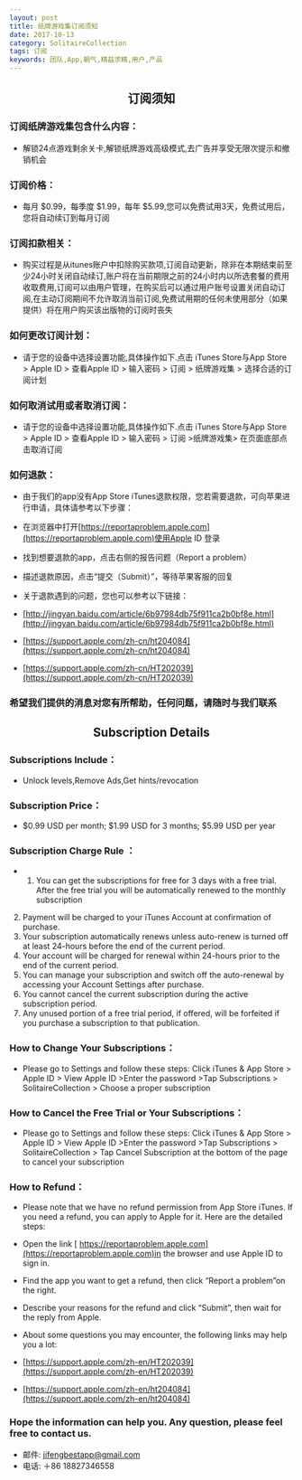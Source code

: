 ```yaml
---
layout: post
title: 纸牌游戏集订阅须知
date: 2017-10-13
category: SolitaireCollection
tags: 订阅
keywords: 团队,App,朝气,精益求精,用户,产品
---
```


## <center>订阅须知</center>

### 订阅纸牌游戏集包含什么内容：

* 解锁24点游戏剩余关卡,解锁纸牌游戏高级模式,去广告并享受无限次提示和撤销机会

### 订阅价格：

* 每月 $0.99，每季度 $1.99，每年 $5.99,您可以免费试用3天，免费试用后，您将自动续订到每月订阅

### 订阅扣款相关：

* 购买过程是从itunes账户中扣除购买款项,订阅自动更新，除非在本期结束前至少24小时关闭自动续订,账户将在​​当前期限之前的24小时内以所选套餐的费用收取费用,订阅可以由用户管理，在购买后可以通过用户账号设置关闭自动订阅,在主动订阅期间不允许取消当前订阅,免费试用期的任何未使用部分（如果提供）将在用户购买该出版物的订阅时丧失

### 如何更改订阅计划：

* 请于您的设备中选择设置功能,具体操作如下.点击 iTunes Store与App Store > Apple ID > 查看Apple ID > 输入密码 > 订阅 > 纸牌游戏集 > 选择合适的订阅计划

### 如何取消试用或者取消订阅：

* 请于您的设备中选择设置功能,具体操作如下.点击 iTunes Store与App Store > Apple ID > 查看Apple ID > 输入密码 > 订阅 >纸牌游戏集> 在页面底部点击取消订阅

### 如何退款：

* 由于我们的app没有App Store iTunes退款权限，您若需要退款，可向苹果进行申请，具体请参考以下步骤：
* 在浏览器中打开[https://reportaproblem.apple.com](https://reportaproblem.apple.com)使用Apple ID 登录
* 找到想要退款的app，点击右侧的报告问题（Report a problem）
* 描述退款原因，点击“提交（Submit）”，等待苹果客服的回复

* 关于退款遇到的问题，您也可以参考以下链接：

* [http://jingyan.baidu.com/article/6b97984db75f911ca2b0bf8e.html](http://jingyan.baidu.com/article/6b97984db75f911ca2b0bf8e.html)
* [https://support.apple.com/zh-cn/ht204084](https://support.apple.com/zh-cn/ht204084)
* [https://support.apple.com/zh-cn/HT202039](https://support.apple.com/zh-cn/HT202039)


### 希望我们提供的消息对您有所帮助，任何问题，请随时与我们联系


## <center>Subscription Details</center>

### Subscriptions Include：

* Unlock levels,Remove Ads,Get hints/revocation

### Subscription Price：

* $0.99 USD per month; $1.99 USD for 3 months; $5.99 USD per year

### Subscription Charge Rule ：

* 1) You can get the subscriptions for free for 3 days with a free trial. After the free trial you will be automatically renewed to the monthly subscription
2) Payment will be charged to your iTunes Account at confirmation of purchase.
3) Your subscription automatically renews unless auto-renew is turned off at least 24-hours before the end of the current period.
4) Your account will be charged for renewal within 24-hours prior to the end of the current period.
5) You can manage your subscription and switch off the auto-renewal by accessing your Account Settings after purchase.
6) You cannot cancel the current subscription during the active subscription period.
7) Any unused portion of a free trial period, if offered, will be forfeited if you purchase a subscription to that publication.

### How to Change Your Subscriptions：

* Please go to Settings and follow these steps: Click iTunes & App Store > Apple ID > View Apple ID >Enter the password >Tap Subscriptions > SolitaireCollection > Choose a proper subscription

### How to Cancel the Free Trial or Your Subscriptions：

* Please go to Settings and follow these steps: Click iTunes & App Store > Apple ID > View Apple ID >Enter the password >Tap Subscriptions > SolitaireCollection > Tap Cancel Subscription at the bottom of the page to cancel your subscription

### How to Refund：

* Please note that we have no refund permission from App Store iTunes. If you need a refund, you can apply to Apple for it. Here are the detailed steps:
* Open the link [ https://reportaproblem.apple.com](https://reportaproblem.apple.com)in the browser and use Apple ID to sign in.
* Find the app you want to get a refund, then click “Report a problem”on the right.
* Describe your reasons for the refund and click “Submit”, then wait for the reply from Apple.

* About some questions you may encounter, the following links may help you a lot:

* [https://support.apple.com/zh-en/HT202039](https://support.apple.com/zh-en/HT202039)
* [https://support.apple.com/zh-en/ht204084](https://support.apple.com/zh-en/ht204084)


### Hope the information can help you. Any question, please feel free to contact us.

* 邮件:  jifengbestapp@gmail.com
* 电话: ＋86 18827346558


